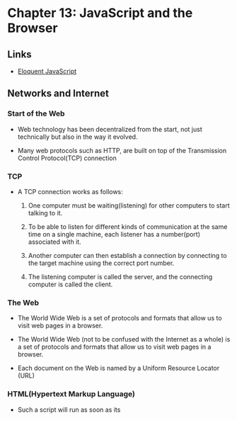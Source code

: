 # Chapter 13: JavaScript and the Browser

## Links

- [Eloquent JavaScript](https://eloquentjavascript.net/13_browser.html)

## Networks and Internet

### Start of the Web

- Web technology has been decentralized from the start, not just technically but also in the way it evolved.

- Many web protocols such as HTTP, are built on top of the Transmission Control Protocol(TCP) connection

### TCP

- A TCP connection works as follows:

    1. One computer must be waiting(listening) for other computers to start talking to it.

    2. To be able to listen for different kinds of communication at the same time on a single machine, each listener has a number(port) associated with it.

    3. Another computer can then establish a connection by connecting to the target machine using the correct port number.

    4. The listening computer is called the server, and the connecting computer is called the client.

### The Web

- The World Wide Web is a set of protocols and formats that allow us to visit web pages in a browser.

- The World Wide Web (not to be confused with the Internet as a whole) is a set of protocols and formats that allow us to visit web pages in a browser.

- Each document on the Web is named by a Uniform Resource Locator (URL)

### HTML(Hypertext Markup Language)

- Such a script will run as soon as its <script> tag is encountered while the browser reads the HTML.

- A script tag must always be closed with `</script>`, even if it refers to a script file and doesn’t contain any code.

# Chapter 14: The Document Object Model (DOM)

## Links

- [Eloquent JavaScript](https://eloquentjavascript.net/14_browser.html)

## Document structure
